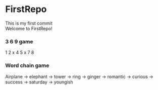 # FirstRepo


This is my first commit<br>
Welcome to FirstRepo!


### 3 6 9 game

1
2
x
4
5
x
7
8


### Word chain game

Airplane -> elephant -> tower -> ring -> ginger -> romantic -> curious -> success -> saturday -> youngish
